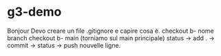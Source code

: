 # g3-demo
Bonjour
Devo creare un file .gitignore e capire cosa è.
checkout b- nome branch       checkout b- main (torniamo sul main principale)
status -> add . -> commit -> status -> push
nouvelle ligne.